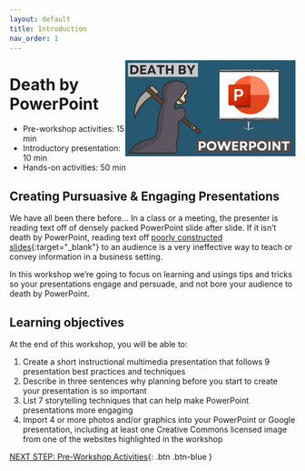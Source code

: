 ```yaml
---
layout: default
title: Introduction 
nav_order: 1
---
```

<img src="images/death-by-powerpoint.png" style="float:right;width:300px;" alt="image description">

# Death by PowerPoint

- Pre-workshop activities: 15 min 
- Introductory presentation: 10 min
- Hands-on activities: 50 min

## Creating Pursuasive & Engaging Presentations 

We have all been there before… In a class or a meeting, the presenter is reading text off of densely packed PowerPoint slide after slide. If it isn’t death by PowerPoint, reading text off [poorly constructed slides](https://www.pcworld.idg.com.au/slideshow/366369/world-worst-powerpoint-presentations/){:target="_blank"} to an audience is a very ineffective way to teach or convey information in a business setting. 

In this workshop we’re going to focus on learning and usings tips and tricks so your presentations engage and persuade, and not bore your audience to death by PowerPoint.

## Learning objectives

At the end of this workshop, you will be able to:

1. Create a short instructional multimedia presentation that follows 9 presentation best practices and techniques
2. Describe in three sentences why planning before you start to create your presentation is so important
4. List 7 storytelling techniques that can help make PowerPoint presentations more engaging
5. Import 4 or more photos and/or graphics into your PowerPoint or Google presentation, including at least one Creative Commons licensed image from one of the websites highlighted in the workshop
 
[NEXT STEP: Pre-Workshop Activities](pre-workshop.html){: .btn .btn-blue }
